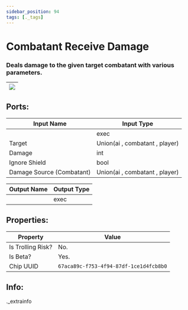 ```yaml
---
sidebar_position: 94
tags: [._tags]
---
```


# Combatant Receive Damage


### Deals damage to the given target combatant with various parameters.

| ![](https://images-ext-2.discordapp.net/external/MPmIaQzlEPmgGWlgi-WxBBXt0Bjv_zWPkg1y1f_sy3s/https/www.recroomcircuits.com/image/circuit/absolute-value?width=206&height=108) |
|-----|

## Ports:

| Input Name | Input Type |
|-----------|-----------|
|  | exec |
| Target | Union(ai , combatant , player) |
| Damage | int |
| Ignore Shield | bool |
| Damage Source (Combatant) | Union(ai , combatant , player) |

| Output Name | Output Type |
|-----------|-----------|
|  | exec |

## Properties:

| Property  | Value |
|-------------------|-----------|
| Is Trolling Risk? | No. |
| Is Beta? | Yes. |
| Chip UUID | `67aca89c-f753-4f94-87df-1ce1d4fcb8b0` |

## Info:
._extrainfo